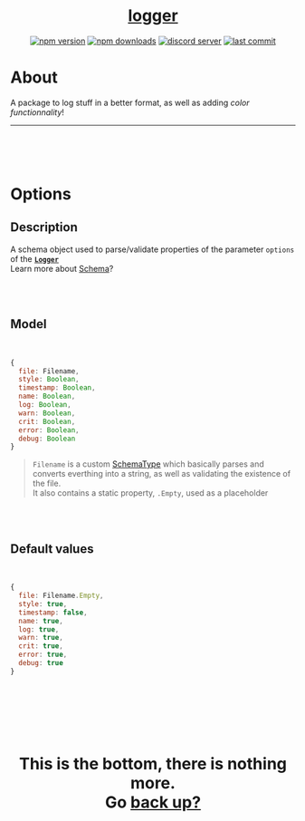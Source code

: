 <div id="top" align="center">

<h1><a href="https://github.com/ThePywon/logger">logger</a></h1>
 
[![npm version](https://img.shields.io/npm/v/@protagonists/logger)](https://npmjs.com/package/@protagonists/logger)
[![npm downloads](https://img.shields.io/npm/dt/@protagonists/logger)](https://npmjs.com/package/@protagonists/logger)
[![discord server](https://img.shields.io/discord/937758194736955443?logo=discord&logoColor=white)](https://discord.gg/cwhj3EgqGP)
[![last commit](https://img.shields.io/github/last-commit/ThePywon/logger)](https://github.com/ThePywon/logger)
 
</div>



# About

A package to log stuff in a better format, as well as adding *color functionnality*!

---

<br/><br/><br/>



# Options

## Description

A schema object used to parse/validate properties of the parameter `options` of the [**`Logger`**](https://github.com/ThePywon/logger/blob/main/documentation/Logger.md)  
Learn more about [Schema](https://github.com/ThePywon/coerce/blob/main/documentation/Schema.md)?

<br/><br/>

## Model

<br/>

```js
{
  file: Filename,
  style: Boolean,
  timestamp: Boolean,
  name: Boolean,
  log: Boolean,
  warn: Boolean,
  crit: Boolean,
  error: Boolean,
  debug: Boolean
}
```

> `Filename` is a custom [SchemaType](https://github.com/ThePywon/coerce/blob/main/documentation/SchemaType.md) which basically parses and converts everthing into a string, as well as validating the existence of the file.  
> It also contains a static property, `.Empty`, used as a placeholder

<br/><br/>

## Default values

<br/>

```js
{
  file: Filename.Empty,
  style: true,
  timestamp: false,
  name: true,
  log: true,
  warn: true,
  crit: true,
  error: true,
  debug: true
}
```


<br/><br/><br/><br/><br/>

<h1 align="center">This is the bottom, there is nothing more.<br/>
Go <a href="#top">back up?</a></h1>
